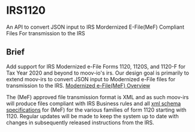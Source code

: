 # IRS1120 

An API to convert JSON input to IRS Mordernized E-File(MeF) Compliant Files For transmission to the IRS

## Brief

Add support for IRS Modernized e-File Forms 1120, 1120S, and 1120-F for Tax Year 2020 and beyond to moov-io's irs.
Our design goal is primarily to extend moov-irs to convert JSON input to Modernized e-File files for transmission to the IRS. [Modernized e-File(MeF) Overview](https://www.irs.gov/e-file-providers/modernized-e-file-overview)

The (MeF) approved file transmission format is XML and as such moov-irs will produce files compliant with IRS Business rules and all [xml schema specifications](https://www.irs.gov/e-file-providers/tax-year-2020-valid-xml-schemas-and-business-rules-for-form-720-modernized-e-file-mef) for (MeF) for the various families of form 1120 starting with 1120.
Regular updates will be made to keep the system up to date with changes in subsequently released instructions from the IRS.

